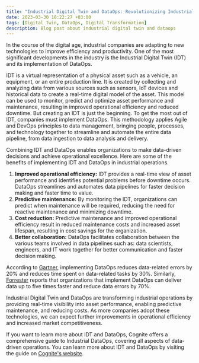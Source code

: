 ```yaml
---
title: "Industrial Digital Twin and DataOps: Revolutionizing Industrial Operations"
date: 2023-03-30 18:22:27 +03:00
tags: [Digital Twin, DataOps, Digital Transformation]
description: Blog post about industrial digital twin and dataops
---
```


In the course of the digital age, industrial companies are adapting to new technologies to improve efficiency and productivity. One of the most significant developments in the industry is the Industrial Digital Twin (IDT) and its implementation of DataOps.

IDT is a virtual representation of a physical asset such as a vehicle, an equipment, or an entire production line. It is created by collecting and analyzing data from various sources such as sensors, IoT devices and historical data to create a real-time digital model of the asset. This model can be used to monitor, predict and optimize asset performance and maintenance, resulting in improved operational efficiency and reduced downtime. But creating an IDT is just the beginning. To get the most out of IDT, companies must implement DataOps. This methodology applies Agile and DevOps principles to data management, bringing people, processes, and technology together to streamline and automate the entire data pipeline, from data ingestion to data analysis and delivery.

Combining IDT and DataOps enables organizations to make data-driven decisions and achieve operational excellence. Here are some of the benefits of implementing IDT and DataOps in industrial operations. 

1. **Improved operational efficiency:** IDT provides a real-time view of asset performance and identifies potential problems before downtime occurs. DataOps streamlines and automates data pipelines for faster decision making and faster time to value.
2. **Predictive maintenance:** By monitoring the IDT, organizations can predict when maintenance will be required, reducing the need for reactive maintenance and minimizing downtime.
3. **Cost reduction:** Predictive maintenance and improved operational efficiency result in reduced maintenance costs and increased asset lifespan, resulting in cost savings for the organization.
4. **Better collaboration:** DataOps facilitates collaboration between the various teams involved in data pipelines such as: data scientists, engineers, and IT work together for better communication and faster decision making.

According to [Gartner](https://www.gartner.com/smarterwithgartner/how-dataops-amplifies-data-and-analytics-business-value), implementing DataOps reduces data-related errors by 20% and reduces time spent on data-related tasks by 30%. Similarly, [Forrester](https://www.forrester.com/report/DataOps-For-The-Intelligent-Edge-Of-Business/RES162717) reports that organizations that implement DataOps can deliver data up to five times faster and reduce data errors by 70%.

Industrial Digital Twin and DataOps are transforming industrial operations by providing real-time visibility into asset performance, enabling predictive maintenance, and reducing costs. As more companies adopt these technologies, we can expect further improvements in operational efficiency and increased market competitiveness.

If you want to learn more about IDT and DataOps, Cognite offers a comprehensive guide to Industrial DataOps, covering all aspects of data-driven operations. You can learn more about IDT and DataOps by visiting the guide on [Cognite's website](https://www.cognite.com/en/industrial-digital-twin). 